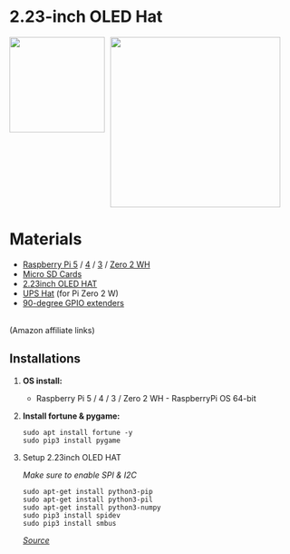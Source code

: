 # 2.23-inch OLED Hat

<div style="display: flex; gap: 10px;">   
    <img src="images/2.23-inch.gif" width="168">
    <img src="images/draw.gif" width="300">
</div>

# Materials
* [Raspberry Pi 5](https://amzn.to/45zrAKI) / [4](https://amzn.to/3KQlkVv) / [3](https://amzn.to/3xs2iSm) / [Zero 2 WH](https://amzn.to/3Ov69Dm)<br />
* [Micro SD Cards](https://amzn.to/4erXgWD)<br />
* [2.23inch OLED HAT](https://amzn.to/3V2gCKb)<br />
* [UPS Hat](https://amzn.to/4ceZp6I) (for Pi Zero 2 W)<br />
* [90-degree GPIO extenders](https://amzn.to/3Uooea9)<br />
<br />
(Amazon affiliate links)<br />


## **Installations**

1. **OS install:**
   - Raspberry Pi 5 / 4 / 3 / Zero 2 WH - RaspberryPi OS 64-bit <br />

2. **Install fortune & pygame:**
   ```
   sudo apt install fortune -y
   sudo pip3 install pygame
   ```

3. Setup 2.23inch OLED HAT <br />

   _Make sure to enable SPI & I2C_
   
   ```
   sudo apt-get install python3-pip
   sudo apt-get install python3-pil
   sudo apt-get install python3-numpy
   sudo pip3 install spidev
   sudo pip3 install smbus
   ```   

    _[Source](https://www.waveshare.com/wiki/2.23inch_OLED_HAT)_
   <br />

